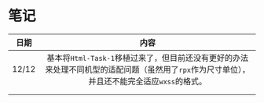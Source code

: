 # 笔记
| 日期  |                             内容                             |
| :---: | :----------------------------------------------------------: |
| 12/12 | 基本将`Html-Task-1`移植过来了，但目前还没有更好的办法来处理不同机型的适配问题（虽然用了`rpx`作为尺寸单位），并且还不能完全适应`wxss`的格式。 |
|       |                                                              |
|       |                                                              |

